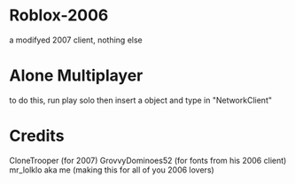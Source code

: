 # Roblox-2006
a modifyed 2007 client, nothing else
# Alone Multiplayer
to do this, run play solo then insert a object and type in "NetworkClient"
# Credits
CloneTrooper (for 2007)
GrovvyDominoes52 (for fonts from his 2006 client)
mr_lolklo aka me (making this for all of you 2006 lovers)

